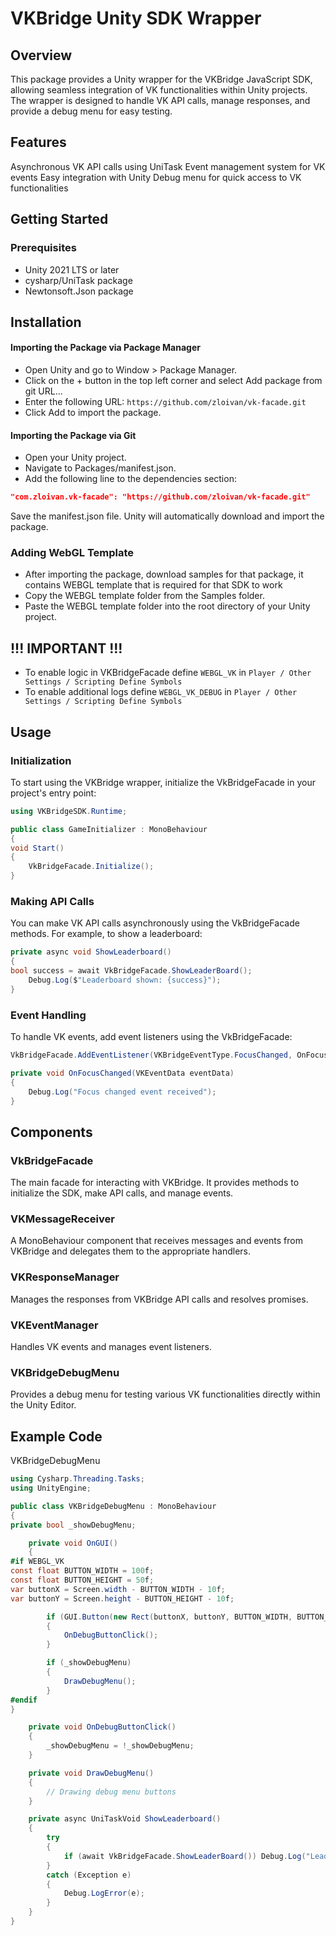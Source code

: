 # VKBridge Unity SDK Wrapper
## Overview
This package provides a Unity wrapper for the VKBridge JavaScript SDK, allowing seamless integration of VK functionalities within Unity projects. The wrapper is designed to handle VK API calls, manage responses, and provide a debug menu for easy testing.

## Features
Asynchronous VK API calls using UniTask
Event management system for VK events
Easy integration with Unity
Debug menu for quick access to VK functionalities

## Getting Started

### Prerequisites
* Unity 2021 LTS or later
* cysharp/UniTask package
* Newtonsoft.Json package

## Installation

#### Importing the Package via Package Manager
* Open Unity and go to Window > Package Manager.
* Click on the + button in the top left corner and select Add package from git URL...
* Enter the following URL: `https://github.com/zloivan/vk-facade.git`
* Click Add to import the package.

#### Importing the Package via Git
* Open your Unity project.
* Navigate to Packages/manifest.json.
* Add the following line to the dependencies section:

```json
"com.zloivan.vk-facade": "https://github.com/zloivan/vk-facade.git"
```
Save the manifest.json file. Unity will automatically download and import the package.

### Adding WebGL Template
* After importing the package, download samples for that package, it contains WEBGL template that is required for that SDK to work
* Copy the WEBGL template folder from the Samples folder.
* Paste the WEBGL template folder into the root directory of your Unity project.

## !!! IMPORTANT !!!
* To enable logic in VKBridgeFacade define `WEBGL_VK` in `Player / Other Settings / Scripting Define Symbols`
* To enable additional logs define `WEBGL_VK_DEBUG` in `Player / Other Settings / Scripting Define Symbols`

## Usage
### Initialization
To start using the VKBridge wrapper, initialize the VkBridgeFacade in your project's entry point:


```csharp
using VKBridgeSDK.Runtime;

public class GameInitializer : MonoBehaviour
{
void Start()
{
    VkBridgeFacade.Initialize();
}

```
### Making API Calls
You can make VK API calls asynchronously using the VkBridgeFacade methods. For example, to show a leaderboard:



```csharp
private async void ShowLeaderboard()
{
bool success = await VkBridgeFacade.ShowLeaderBoard();
    Debug.Log($"Leaderboard shown: {success}");
}
```

### Event Handling
To handle VK events, add event listeners using the VkBridgeFacade:

```csharp
VkBridgeFacade.AddEventListener(VKBridgeEventType.FocusChanged, OnFocusChanged);

private void OnFocusChanged(VKEventData eventData)
{
    Debug.Log("Focus changed event received");
}
```
## Components
### VkBridgeFacade
The main facade for interacting with VKBridge. It provides methods to initialize the SDK, make API calls, and manage events.

### VKMessageReceiver
A MonoBehaviour component that receives messages and events from VKBridge and delegates them to the appropriate handlers.

### VKResponseManager
Manages the responses from VKBridge API calls and resolves promises.

### VKEventManager
Handles VK events and manages event listeners.

### VKBridgeDebugMenu
Provides a debug menu for testing various VK functionalities directly within the Unity Editor.

## Example Code
VKBridgeDebugMenu

```csharp
using Cysharp.Threading.Tasks;
using UnityEngine;

public class VKBridgeDebugMenu : MonoBehaviour
{
private bool _showDebugMenu;

    private void OnGUI()
    {
#if WEBGL_VK
const float BUTTON_WIDTH = 100f;
const float BUTTON_HEIGHT = 50f;
var buttonX = Screen.width - BUTTON_WIDTH - 10f;
var buttonY = Screen.height - BUTTON_HEIGHT - 10f;

        if (GUI.Button(new Rect(buttonX, buttonY, BUTTON_WIDTH, BUTTON_HEIGHT), "VK Debug"))
        {
            OnDebugButtonClick();
        }

        if (_showDebugMenu)
        {
            DrawDebugMenu();
        }
#endif
}

    private void OnDebugButtonClick()
    {
        _showDebugMenu = !_showDebugMenu;
    }

    private void DrawDebugMenu()
    {
        // Drawing debug menu buttons
    }

    private async UniTaskVoid ShowLeaderboard()
    {
        try
        {
            if (await VkBridgeFacade.ShowLeaderBoard()) Debug.Log("Leaderboard shown");
        }
        catch (Exception e)
        {
            Debug.LogError(e);
        }
    }
}
```


